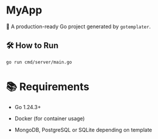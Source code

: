 # MyApp

🚀 A production-ready Go project generated by `gotemplater`.

## 🛠 How to Run

```bash
go run cmd/server/main.go
```

# 📚 Requirements

- Go 1.24.3+

- Docker (for container usage)

- MongoDB, PostgreSQL or SQLite depending on template
